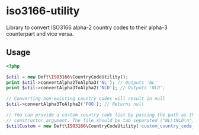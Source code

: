 # iso3166-utility

Library to convert ISO3166 alpha-2 country codes to their alpha-3 counterpart and vice versa.

## Usage

```php
<?php

$util = new Deft\ISO3166\CountryCodeUtility();
print $util->convertAlpha2ToAlpha3('NL'); // Outputs 'NL'
print $util->convertAlpha3ToAlpha2('NLD'); // Outputs 'NLD';

// Converting non-existing country codes will result in null
$util->convertAlpha3ToAlpha2('FOO'); // Returns null

// You can provide a custom country code list by passing the path as the first
// constructor argument. The file should be tab separated ("NL\tNLD\n")
$utilCustom = new Deft\ISO3166\CountryCodeUtility('custom_country_code_list.txt');
```
